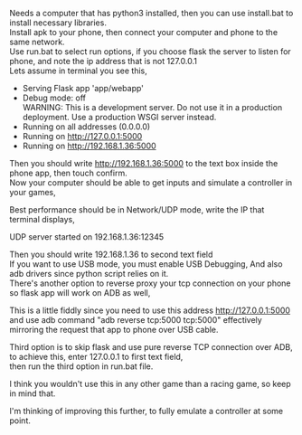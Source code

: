 Needs a computer that has python3 installed, then you can use install.bat to install necessary libraries.  
Install apk to your phone, then connect your computer and phone to the same network.  
Use run.bat to select run options, if you choose flask the server to listen for phone, and note the ip address that is not 127.0.0.1  
Lets assume in terminal you see this,  
 * Serving Flask app 'app/webapp'  
 * Debug mode: off  
WARNING: This is a development server. Do not use it in a production deployment. Use a production WSGI server instead.  
 * Running on all addresses (0.0.0.0)  
 * Running on http://127.0.0.1:5000  
 * Running on http://192.168.1.36:5000  

Then you should write http://192.168.1.36:5000 to the text box inside the phone app, then touch confirm.  
Now your computer should be able to get inputs and simulate a controller in your games,  

Best performance should be in Network/UDP mode, write the IP that terminal displays,  
  
UDP server started on 192.168.1.36:12345  
  
Then you should write 192.168.1.36 to second text field  
If you want to use USB mode, you must enable USB Debugging, 
And also adb drivers since python script relies on it.  
There's another option to reverse proxy your tcp connection on your phone so flask app will work on ADB as well,  

This is a little fiddly since you need to use this address http://127.0.0.1:5000  
and use adb command "adb reverse tcp:5000 tcp:5000" effectively mirroring the request that app to phone over USB cable.  

Third option is to skip flask and use pure reverse TCP connection over ADB, to achieve this, enter 127.0.0.1 to first text field,  
then run the third option in run.bat file.  

I think you wouldn't use this in any other game than a racing game, so keep in mind that.  
  
I'm thinking of improving this further, to fully emulate a controller at some point.  